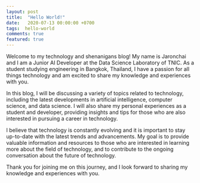 ```yaml
---
layout: post
title:  "Hello World!"
date:   2020-07-13 00:00:00 +0700
tags:  hello-world
comments: true
featured: true
---
```


Welcome to my technology and shenanigans blog! My name is Jaronchai and I am a Junior AI Developer at the Data Science Laboratory of TNIC. As a student studying engineering in Bangkok, Thailand, I have a passion for all things technology and am excited to share my knowledge and experiences with you.

In this blog, I will be discussing a variety of topics related to technology, including the latest developments in artificial intelligence, computer science, and data science. I will also share my personal experiences as a student and developer, providing insights and tips for those who are also interested in pursuing a career in technology.

I believe that technology is constantly evolving and it is important to stay up-to-date with the latest trends and advancements. My goal is to provide valuable information and resources to those who are interested in learning more about the field of technology, and to contribute to the ongoing conversation about the future of technology.

Thank you for joining me on this journey, and I look forward to sharing my knowledge and experiences with you.
